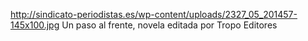 http://sindicato-periodistas.es/wp-content/uploads/2327_05_201457-145x100.jpg
Un paso al frente, novela editada por Tropo Editores
